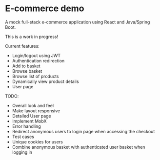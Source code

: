 # E-commerce demo

A mock full-stack e-commerce application using React and Java/Spring Boot.

This is a work in progress!

Current features:
* Login/logout using JWT
* Authentication redirection
* Add to basket
* Browse basket
* Browse list of products
* Dynamically view product details
* User page


TODO:
* Overall look and feel
* Make layout responsive
* Detailed User page
* Implement MobX
* Error handling
* Redirect anonymous users to login page when accessing the checkout
* Test cases
* Unique cookies for users
* Combine anonymous basket with authenticated user basket when logging in
